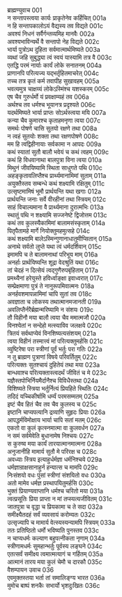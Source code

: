 ब्राह्मण्युवाच	001  
न सन्तापस्त्वया कार्यः प्राकृतेनेव कर्हिचित्	001a  
न हि सन्तापकालोऽयं वैद्यस्य तव विद्यते	001c  
अवश्यं निधनं सर्वैर्गन्तव्यमिह मानवैः	002a  
अवश्यभाविन्यर्थे वै सन्तापो नेह विद्यते	002c  
भार्या पुत्रोऽथ दुहिता सर्वमात्मार्थमिष्यते	003a  
व्यथां जहि सुबुद्ध्या त्वं स्वयं यास्यामि तत्र वै	003c  
एतद्धि परमं नार्याः कार्यं लोके सनातनम्	004a  
प्राणानपि परित्यज्य यद्भर्तृहितमाचरेत्	004c  
तच्च तत्र कृतं कर्म तवापीह सुखावहम्	005a  
भवत्यमुत्र चाक्षय्यं लोकेऽस्मिंश्च यशस्करम्	005c  
एष चैव गुरुर्धर्मो यं प्रवक्षाम्यहं तव	006a  
अर्थश्च तव धर्मश्च भूयानत्र प्रदृश्यते	006c  
यदर्थमिष्यते भार्या प्राप्तः सोऽर्थस्त्वया मयि	007a  
कन्या चैव कुमारश्च कृताहमनृणा त्वया	007c  
समर्थः पोषणे चासि सुतयो रक्षणे तथा	008a  
न त्वहं सुतयोः शक्ता तथा रक्षणपोषणे	008c  
मम हि त्वद्विहीनायाः सर्वकामा न आपदः	009a  
कथं स्यातां सुतौ बालौ भवेयं च कथं त्वहम्	009c  
कथं हि विधवानाथा बालपुत्रा विना त्वया	010a  
मिथुनं जीवयिष्यामि स्थिता साधुगते पथि	010c  
अहङ्कृतावलिप्तैश्च प्रार्थ्यमानामिमां सुताम्	011a  
अयुक्तैस्तव सम्बन्धे कथं शक्ष्यामि रक्षितुम्	011c  
उत्सृष्टमामिषं भूमौ प्रार्थयन्ति यथा खगाः	012a  
प्रार्थयन्ति जनाः सर्वे वीरहीनां तथा स्त्रियम्	012c  
साहं विचाल्यमाना वै प्रार्थ्यमाना दुरात्मभिः	013a  
स्थातुं पथि न शक्ष्यामि सज्जनेष्टे द्विजोत्तम	013c  
कथं तव कुलस्यैकामिमां बालामसंस्कृताम्	014a  
पितृपैतामहे मार्गे नियोक्तुमहमुत्सहे	014c  
कथं शक्ष्यामि बालेऽस्मिन्गुणानाधातुमीप्सितान् 	015a  
अनाथे सर्वतो लुप्ते यथा त्वं धर्मदर्शिवान्	015c  
इमामपि च ते बालामनाथां परिभूय माम्	016a  
अनर्हाः प्रार्थयिष्यन्ति शूद्रा वेदश्रुतिं यथा	016c  
तां चेदहं न दित्सेयं त्वद्गुणैरुपबृंहिताम्	017a  
प्रमथ्यैनां हरेयुस्ते हविर्ध्वाङ्क्षा इवाध्वरात्	017c  
सम्प्रेक्षमाणा पुत्रं ते नानुरूपमिवात्मनः	018a  
अनर्हवशमापन्नामिमां चापि सुतां तव	018c  
अवज्ञाता च लोकस्य तथात्मानमजानती	019a  
अवलिप्तैर्नरैर्ब्रह्मन्मरिष्यामि न संशयः	019c  
तौ विहीनौ मया बालौ त्वया चैव ममात्मजौ	020a  
विनश्येतां न सन्देहो मत्स्याविव जलक्षये	020c  
त्रितयं सर्वथाप्येवं विनशिष्यत्यसंशयम्	021a  
त्वया विहीनं तस्मात्त्वं मां परित्यक्तुमर्हसि	021c  
व्युष्टिरेषा परा स्त्रीणां पूर्वं भर्तुः परा गतिः	022a  
न तु ब्राह्मण पुत्राणां विषये परिवर्तितुम्	022c  
परित्यक्तः सुतश्चायं दुहितेयं तथा मया	023a  
बान्धवाश्च परित्यक्तास्त्वदर्थं जीवितं च मे	023c  
यज्ञैस्तपोभिर्नियमैर्दानैश्च विविधैस्तथा	024a  
विशिष्यते स्त्रिया भर्तुर्नित्यं प्रियहिते स्थितिः	024c  
तदिदं यच्चिकीर्षामि धर्म्यं परमसम्मतम्	025a  
इष्टं चैव हितं चैव तव चैव कुलस्य च	025c  
इष्टानि चाप्यपत्यानि द्रव्याणि सुहृदः प्रियाः	026a  
आपद्धर्मविमोक्षाय भार्या चापि सतां मतम्	026c  
एकतो वा कुलं कृत्स्नमात्मा वा कुलवर्धन	027a  
न समं सर्वमेवेति बुधानामेष निश्चयः	027c  
स कुरुष्व मया कार्यं तारयात्मानमात्मना	028a  
अनुजानीहि मामार्य सुतौ मे परिरक्ष च	028c  
अवध्याः स्त्रिय इत्याहुर्धर्मज्ञा धर्मनिश्चये	029a  
धर्मज्ञान्राक्षसानाहुर्न हन्यात्स च मामपि	029c  
निःसंशयो वधः पुंसां स्त्रीणां संशयितो वधः	030a  
अतो मामेव धर्मज्ञ प्रस्थापयितुमर्हसि	030c  
भुक्तं प्रियाण्यवाप्तानि धर्मश्च चरितो मया	031a  
त्वत्प्रसूतिः प्रिया प्राप्ता न मां तप्स्यत्यजीवितम्	031c  
जातपुत्रा च वृद्धा च प्रियकामा च ते सदा	032a  
समीक्ष्यैतदहं सर्वं व्यवसायं करोम्यतः	032c  
उत्सृज्यापि च मामार्य वेत्स्यस्यन्यामपि स्त्रियम्	033a  
ततः प्रतिष्ठितो धर्मो भविष्यति पुनस्तव	033c  
न चाप्यधर्मः कल्याण बहुपत्नीकता नृणाम्	034a  
स्त्रीणामधर्मः सुमहान्भर्तुः पूर्वस्य लङ्घने	034c  
एतत्सर्वं समीक्ष्य त्वमात्मत्यागं च गर्हितम्	035a  
आत्मानं तारय मया कुलं चेमौ च दारकौ	035c  
वैशम्पायन उवाच	036  
एवमुक्तस्तया भर्ता तां समालिङ्ग्य भारत	036a  
मुमोच बाष्पं शनकैः सभार्यो भृशदुःखितः	036c  
